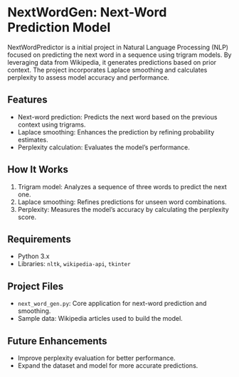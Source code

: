 # NextWordGen: Next-Word Prediction Model
NextWordPredictor is a initial project in Natural Language Processing (NLP)
focused on predicting the next word in a sequence using trigram models.
By leveraging data from Wikipedia, it generates predictions based on prior context. 
The project incorporates Laplace smoothing and calculates perplexity to assess model 
accuracy and performance.

## Features
- Next-word prediction: Predicts the next word based on the previous context using trigrams.
- Laplace smoothing: Enhances the prediction by refining probability estimates.
- Perplexity calculation: Evaluates the model’s performance.

## How It Works
1. Trigram model: Analyzes a sequence of three words to predict the next one.
2. Laplace smoothing: Refines predictions for unseen word combinations.
3. Perplexity: Measures the model’s accuracy by calculating the perplexity score.

## Requirements
- Python 3.x
- Libraries: `nltk`, `wikipedia-api`, `tkinter`

## Project Files
- `next_word_gen.py`: Core application for next-word prediction and smoothing.
- Sample data: Wikipedia articles used to build the model.

## Future Enhancements
- Improve perplexity evaluation for better performance.
- Expand the dataset and model for more accurate predictions.
